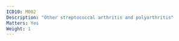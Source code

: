 ```yaml
---
ICD10: M002
Description: "Other streptococcal arthritis and polyarthritis"
Matters: Yes
Weight: 1
---
```

